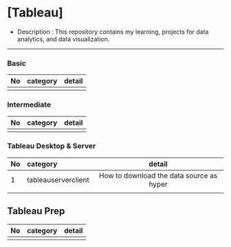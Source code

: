 # [Tableau]

- Description : This repository contains my learning, projects for data analytics, and data visualization.
 
---
### Basic
| No | category | detail |
| :--- | :--- | :---: |
|  |  |  |

### Intermediate
| No | category | detail |
| :--- | :--- | :---: |
|  |  |  |

### Tableau Desktop & Server
| No | category | detail |
| :--- | :--- | :---: |
| 1 | tableauserverclient | How to download the data source as hyper |
|  |  |  |

## Tableau Prep
| No | category | detail |
| :--- | :--- | :---: |
|  |  |  |
